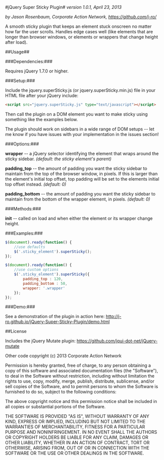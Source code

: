 #jQuery Super Sticky Plugin#
*version 1.0.1, April 23, 2013*

*by Jason Rosenbaum, Corporate Action Network, https://github.com/j-ro/*

A smooth sticky plugin that keeps an element stuck onscreen no matter how far the user scrolls. Handles edge cases well (like elements that are longer than browser windows, or elements or wrappers that change height after load).


##Usage##

###Dependencies:###

Requires jQuery 1.7.0 or higher.


###Setup:###

Include the jquery.superSticky.js (or jquery.superSticky.min.js) file in your HTML file after your jQuery include:

```html
<script src="jquery.superSticky.js" type="text/javascript"></script>
```

Then call the plugin on a DOM element you want to make sticky using something like the examples below.

The plugin should work on sidebars in a wide range of DOM setups -- let me know if you have issues with your implementation in the issues section!


###Options:###
 		
**wrapper** -- a jQuery selector identifying the element that wraps around the sticky sidebar. *(default: the sticky element's parent)*
 		
**padding_top** -- the amount of padding you want the sticky sidebar to maintain from the top of the browser window, in pixels. If this is larger than the element's initial top offset, top padding will be set to the elements initial top offset instead. *(default: 0)*
 		
**padding_bottom** -- the amount of padding you want the sticky sidebar to maintain from the bottom of the wrapper element, in pixels. *(default: 0)*


###Methods:###

**init** -- called on load and when either the element or its wrapper change height.


###Examples:###

```javascript		
$(document).ready(function() {
	//use defaults
	$('.sticky_element').superSticky();
});
```
 
```javascript		
$(document).ready(function() {
	//use custom options
	$('.sticky_element').superSticky({
		padding_top : 120,
		padding_bottom : 50,
		wrapper: '.wrapper'
	});
});
```

###Demo:###

See a demonstration of the plugin in action here: http://j-ro.github.io/jQuery-Super-Sticky-Plugin/demo.html
 
##License	

Includes the jQuery Mutate plugin: https://github.com/jqui-dot-net/jQuery-mutate	
 		
Other code copyright (c) 2013 Corporate Action Network

Permission is hereby granted, free of charge, to any person obtaining a copy
of this software and associated documentation files (the "Software"), to deal
in the Software without restriction, including without limitation the rights
to use, copy, modify, merge, publish, distribute, sublicense, and/or sell
copies of the Software, and to permit persons to whom the Software is
furnished to do so, subject to the following conditions:

The above copyright notice and this permission notice shall be included in
all copies or substantial portions of the Software.

THE SOFTWARE IS PROVIDED "AS IS", WITHOUT WARRANTY OF ANY KIND, EXPRESS OR
IMPLIED, INCLUDING BUT NOT LIMITED TO THE WARRANTIES OF MERCHANTABILITY,
FITNESS FOR A PARTICULAR PURPOSE AND NONINFRINGEMENT. IN NO EVENT SHALL THE
AUTHORS OR COPYRIGHT HOLDERS BE LIABLE FOR ANY CLAIM, DAMAGES OR OTHER
LIABILITY, WHETHER IN AN ACTION OF CONTRACT, TORT OR OTHERWISE, ARISING FROM,
OUT OF OR IN CONNECTION WITH THE SOFTWARE OR THE USE OR OTHER DEALINGS IN
THE SOFTWARE.